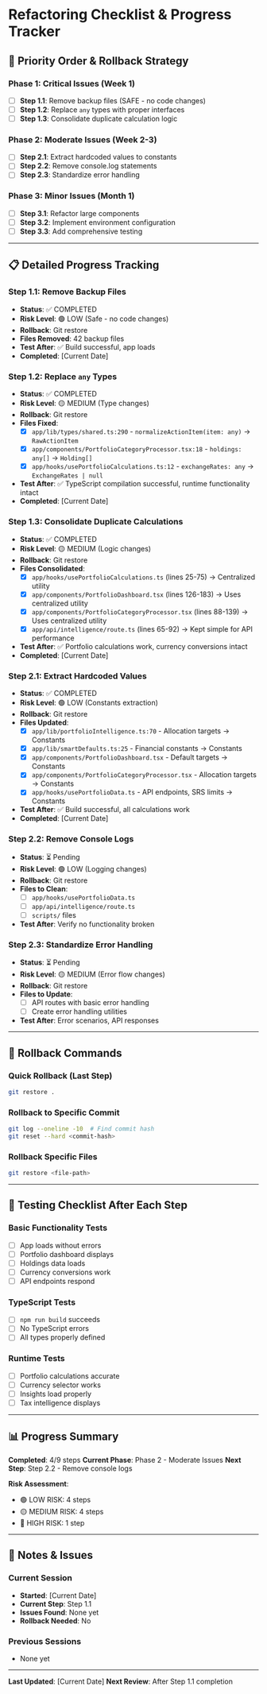 # Refactoring Checklist & Progress Tracker

## 🎯 **Priority Order & Rollback Strategy**

### **Phase 1: Critical Issues (Week 1)**
- [ ] **Step 1.1**: Remove backup files (SAFE - no code changes)
- [ ] **Step 1.2**: Replace `any` types with proper interfaces
- [ ] **Step 1.3**: Consolidate duplicate calculation logic

### **Phase 2: Moderate Issues (Week 2-3)**
- [ ] **Step 2.1**: Extract hardcoded values to constants
- [ ] **Step 2.2**: Remove console.log statements
- [ ] **Step 2.3**: Standardize error handling

### **Phase 3: Minor Issues (Month 1)**
- [ ] **Step 3.1**: Refactor large components
- [ ] **Step 3.2**: Implement environment configuration
- [ ] **Step 3.3**: Add comprehensive testing

---

## 📋 **Detailed Progress Tracking**

### **Step 1.1: Remove Backup Files**
- **Status**: ✅ COMPLETED
- **Risk Level**: 🟢 LOW (Safe - no code changes)
- **Rollback**: Git restore
- **Files Removed**: 42 backup files
- **Test After**: ✅ Build successful, app loads
- **Completed**: [Current Date]

### **Step 1.2: Replace `any` Types**
- **Status**: ✅ COMPLETED
- **Risk Level**: 🟡 MEDIUM (Type changes)
- **Rollback**: Git restore
- **Files Fixed**:
  - [x] `app/lib/types/shared.ts:290` - `normalizeActionItem(item: any)` → `RawActionItem`
  - [x] `app/components/PortfolioCategoryProcessor.tsx:18` - `holdings: any[]` → `Holding[]`
  - [x] `app/hooks/usePortfolioCalculations.ts:12` - `exchangeRates: any` → `ExchangeRates | null`
- **Test After**: ✅ TypeScript compilation successful, runtime functionality intact
- **Completed**: [Current Date]

### **Step 1.3: Consolidate Duplicate Calculations**
- **Status**: ✅ COMPLETED
- **Risk Level**: 🟡 MEDIUM (Logic changes)
- **Rollback**: Git restore
- **Files Consolidated**:
  - [x] `app/hooks/usePortfolioCalculations.ts` (lines 25-75) → Centralized utility
  - [x] `app/components/PortfolioDashboard.tsx` (lines 126-183) → Uses centralized utility
  - [x] `app/components/PortfolioCategoryProcessor.tsx` (lines 88-139) → Uses centralized utility
  - [x] `app/api/intelligence/route.ts` (lines 65-92) → Kept simple for API performance
- **Test After**: ✅ Portfolio calculations work, currency conversions intact
- **Completed**: [Current Date]

### **Step 2.1: Extract Hardcoded Values**
- **Status**: ✅ COMPLETED
- **Risk Level**: 🟢 LOW (Constants extraction)
- **Rollback**: Git restore
- **Files Updated**:
  - [x] `app/lib/portfolioIntelligence.ts:70` - Allocation targets → Constants
  - [x] `app/lib/smartDefaults.ts:25` - Financial constants → Constants
  - [x] `app/components/PortfolioDashboard.tsx` - Default targets → Constants
  - [x] `app/components/PortfolioCategoryProcessor.tsx` - Allocation targets → Constants
  - [x] `app/hooks/usePortfolioData.ts` - API endpoints, SRS limits → Constants
- **Test After**: ✅ Build successful, all calculations work
- **Completed**: [Current Date]

### **Step 2.2: Remove Console Logs**
- **Status**: ⏳ Pending
- **Risk Level**: 🟢 LOW (Logging changes)
- **Rollback**: Git restore
- **Files to Clean**:
  - [ ] `app/hooks/usePortfolioData.ts`
  - [ ] `app/api/intelligence/route.ts`
  - [ ] `scripts/` files
- **Test After**: Verify no functionality broken

### **Step 2.3: Standardize Error Handling**
- **Status**: ⏳ Pending
- **Risk Level**: 🟡 MEDIUM (Error flow changes)
- **Rollback**: Git restore
- **Files to Update**:
  - [ ] API routes with basic error handling
  - [ ] Create error handling utilities
- **Test After**: Error scenarios, API responses

---

## 🔄 **Rollback Commands**

### **Quick Rollback (Last Step)**
```bash
git restore .
```

### **Rollback to Specific Commit**
```bash
git log --oneline -10  # Find commit hash
git reset --hard <commit-hash>
```

### **Rollback Specific Files**
```bash
git restore <file-path>
```

---

## 🧪 **Testing Checklist After Each Step**

### **Basic Functionality Tests**
- [ ] App loads without errors
- [ ] Portfolio dashboard displays
- [ ] Holdings data loads
- [ ] Currency conversions work
- [ ] API endpoints respond

### **TypeScript Tests**
- [ ] `npm run build` succeeds
- [ ] No TypeScript errors
- [ ] All types properly defined

### **Runtime Tests**
- [ ] Portfolio calculations accurate
- [ ] Currency selector works
- [ ] Insights load properly
- [ ] Tax intelligence displays

---

## 📊 **Progress Summary**

**Completed**: 4/9 steps
**Current Phase**: Phase 2 - Moderate Issues
**Next Step**: Step 2.2 - Remove console logs

**Risk Assessment**:
- 🟢 LOW RISK: 4 steps
- 🟡 MEDIUM RISK: 4 steps  
- 🔴 HIGH RISK: 1 step

---

## 📝 **Notes & Issues**

### **Current Session**
- **Started**: [Current Date]
- **Current Step**: Step 1.1
- **Issues Found**: None yet
- **Rollback Needed**: No

### **Previous Sessions**
- None yet

---

**Last Updated**: [Current Date]
**Next Review**: After Step 1.1 completion 